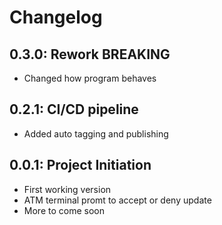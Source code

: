 # Changelog

## 0.3.0: Rework BREAKING
- Changed how program behaves

## 0.2.1: CI/CD pipeline
- Added auto tagging and publishing

## 0.0.1: Project Initiation
- First working version
- ATM terminal promt to accept or deny update
- More to come soon
